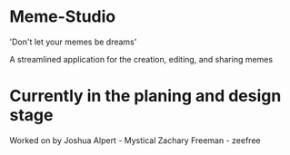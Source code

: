 # Meme-Studio
'Don't let your memes be dreams'

A streamlined application for the creation, editing, and sharing memes


# Currently in the planing and design stage

Worked on by
Joshua Alpert - Mystical
Zachary Freeman - zeefree
